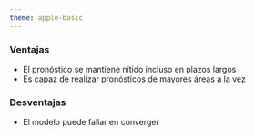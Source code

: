 ```yaml
---
theme: apple-basic
---
```

<BarTop title="Propuestas de arquitectura - DGMR²" />

<div class="grid grid-rows-2 w-full h-full gap-y-2 mt-6">
  <div 
    style="color: white; background-image: url('https://cdn-images-1.medium.com/max/880/1*bCTDdDih6KCJqXgyHVNPEA.png'); background-repeat: no-repeat; background-position: center center; background-size: 18em;"
    >
  </div>
  <div class="grid grid-cols-2 gap-x-17 w-215">
    <div>
      <h3>Ventajas</h3>
      <ul class="mt-7">
        <li>El pronóstico se mantiene nítido incluso en plazos largos</li>
        <li>Es capaz de realizar pronósticos de mayores áreas a la vez</li>
      </ul>
    </div>
    <div>
      <h3>Desventajas</h3>
      <ul class="mt-7">
        <li>El modelo puede fallar en converger</li>
      </ul>
    </div>
  </div>
</div>


<BarBottom />